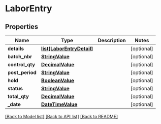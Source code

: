 # LaborEntry

## Properties
Name | Type | Description | Notes
------------ | ------------- | ------------- | -------------
**details** | [**list[LaborEntryDetail]**](LaborEntryDetail.md) |  | [optional] 
**batch_nbr** | [**StringValue**](StringValue.md) |  | [optional] 
**control_qty** | [**DecimalValue**](DecimalValue.md) |  | [optional] 
**post_period** | [**StringValue**](StringValue.md) |  | [optional] 
**hold** | [**BooleanValue**](BooleanValue.md) |  | [optional] 
**status** | [**StringValue**](StringValue.md) |  | [optional] 
**total_qty** | [**DecimalValue**](DecimalValue.md) |  | [optional] 
**_date** | [**DateTimeValue**](DateTimeValue.md) |  | [optional] 

[[Back to Model list]](../README.md#documentation-for-models) [[Back to API list]](../README.md#documentation-for-api-endpoints) [[Back to README]](../README.md)


